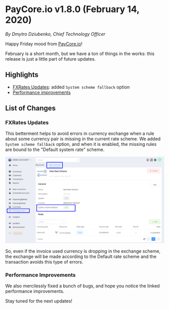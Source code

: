 # **PayCore.io v1.8.0 (February 14, 2020)**

*By Dmytro Dziubenko, Chief Technology Officer*

Happy Friday mood from [PayCore.io](https://paycore.io/)!

February is a short month, but we have a ton of things in the works: this release is just a little part of future updates.

## Highlights

* [FXRates Updates](#fxrates-updates): added `System scheme fallback` option
* [Performance improvements](#performance-improvements)

## List of Changes

### FXRates Updates

This betterment helps to avoid errors in currency exchange when a rule about some currency pair is missing in the current rate scheme. We added `System scheme fallback` option, and when it is enabled, the missing rules are bound to the "Default system rate" scheme.

![Rate Schemes](images/v1.8.0/scheme-fallback.png)

So, even if the invoice used currency is dropping in the exchange scheme, the exchange will be made according to the Default rate scheme and the transaction avoids this type of errors.

### Performance Improvements

We also mercilessly fixed a bunch of bugs, and hope you notice the linked performance improvements.

Stay tuned for the next updates!
